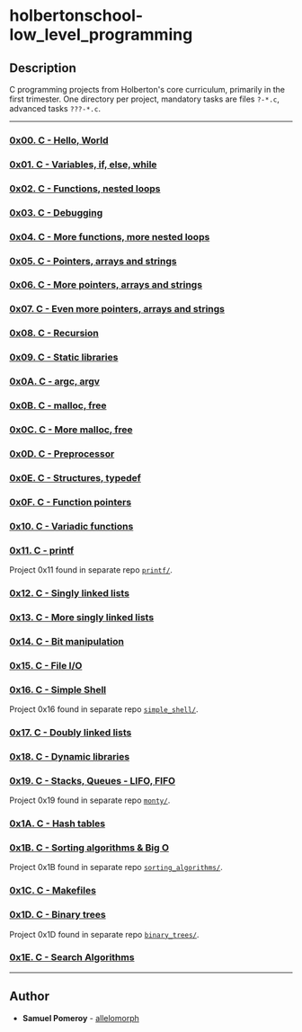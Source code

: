 # holbertonschool-low_level_programming

## Description
C programming projects from Holberton's core curriculum, primarily in the first trimester. One directory per project, mandatory tasks are files `?-*.c`, advanced tasks `???-*.c`.

---

### [0x00. C - Hello, World](./0x00-hello_world/)


### [0x01. C - Variables, if, else, while](./0x01-variables_if_else_while/)


### [0x02. C - Functions, nested loops](./0x02-functions_nested_loops/)


### [0x03. C - Debugging](./0x03-debugging/)


### [0x04. C - More functions, more nested loops](./0x04-more_functions_nested_loops/)


### [0x05. C - Pointers, arrays and strings](./0x05-pointers_arrays_strings/)


### [0x06. C - More pointers, arrays and strings](./0x06-pointers_arrays_strings/)


### [0x07. C - Even more pointers, arrays and strings](./0x07-pointers_arrays_strings/)


### [0x08. C - Recursion](./0x08-recursion/)


### [0x09. C - Static libraries](./0x09-static_libraries/)


### [0x0A. C - argc, argv](./0x0A-argc_argv/)


### [0x0B. C - malloc, free](./0x0B-malloc_free/)


### [0x0C. C - More malloc, free](./0x0C-more_malloc_free/)


### [0x0D. C - Preprocessor](./0x0D-preprocessor/)


### [0x0E. C - Structures, typedef](./0x0E-structures_typedef/)


### [0x0F. C - Function pointers](./0x0F-function_pointers/)


### [0x10. C - Variadic functions](./0x10-variadic_functions/)


### [0x11. C - printf](https://github.com/allelomorph/printf)
Project 0x11 found in separate repo [`printf/`](https://github.com/allelomorph/printf).


### [0x12. C - Singly linked lists](./0x12-singly_linked_lists/)


### [0x13. C - More singly linked lists](./0x13-more_singly_linked_lists/)


### [0x14. C - Bit manipulation](./0x14-bit_manipulation/)


### [0x15. C - File I/O](./0x15-file_io/)


### [0x16. C - Simple Shell](https://github.com/allelomorph/simple_shell)
Project 0x16 found in separate repo [`simple_shell/`](https://github.com/allelomorph/simple_shell).


### [0x17. C - Doubly linked lists](./0x17-doubly_linked_lists/)


### [0x18. C - Dynamic libraries](./0x18-dynamic_libraries/)


### [0x19. C - Stacks, Queues - LIFO, FIFO](https://github.com/allelomorph/monty)
Project 0x19 found in separate repo [`monty/`](https://github.com/allelomorph/monty).


### [0x1A. C - Hash tables](./0x1A-hash_tables/)


### [0x1B. C - Sorting algorithms & Big O](https://github.com/allelomorph/sorting_algorithms/)
Project 0x1B found in separate repo [`sorting_algorithms/`](https://github.com/allelomorph/sorting_algorithms/).


### [0x1C. C - Makefiles](./0x1C-makefiles/)


### [0x1D. C - Binary trees](https://github.com/allelomorph/binary_trees/)
Project 0x1D found in separate repo [`binary_trees/`](https://github.com/allelomorph/binary_trees/).


### [0x1E. C - Search Algorithms](./0x1E-search_algorithms/)

---

## Author
* **Samuel Pomeroy** - [allelomorph](github.com/allelomorph)